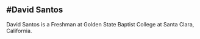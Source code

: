 #David Santos
--------------------------------------------------------------------
David Santos is a Freshman at Golden State Baptist College at Santa Clara, California.
